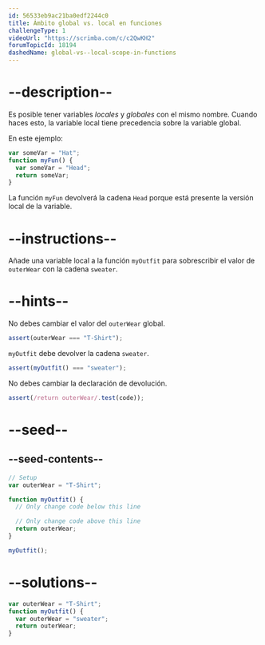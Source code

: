 ```yaml
---
id: 56533eb9ac21ba0edf2244c0
title: Ámbito global vs. local en funciones
challengeType: 1
videoUrl: "https://scrimba.com/c/c2QwKH2"
forumTopicId: 18194
dashedName: global-vs--local-scope-in-functions
---
```


# --description--

Es posible tener variables <dfn>locales</dfn> y <dfn>globales</dfn> con el mismo nombre. Cuando haces esto, la variable local tiene precedencia sobre la variable global.

En este ejemplo:

```js
var someVar = "Hat";
function myFun() {
  var someVar = "Head";
  return someVar;
}
```

La función `myFun` devolverá la cadena `Head` porque está presente la versión local de la variable.

# --instructions--

Añade una variable local a la función `myOutfit` para sobrescribir el valor de `outerWear` con la cadena `sweater`.

# --hints--

No debes cambiar el valor del `outerWear` global.

```js
assert(outerWear === "T-Shirt");
```

`myOutfit` debe devolver la cadena `sweater`.

```js
assert(myOutfit() === "sweater");
```

No debes cambiar la declaración de devolución.

```js
assert(/return outerWear/.test(code));
```

# --seed--

## --seed-contents--

```js
// Setup
var outerWear = "T-Shirt";

function myOutfit() {
  // Only change code below this line

  // Only change code above this line
  return outerWear;
}

myOutfit();
```

# --solutions--

```js
var outerWear = "T-Shirt";
function myOutfit() {
  var outerWear = "sweater";
  return outerWear;
}
```
